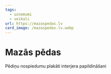 ```yaml
---
tags:
  - uznemumi
  - veikali
url: https://mazaspedas.lv
card_image: /mazaspedas.lv.webp
---
```


# Mazās pēdas

Pēdiņu nospiedumu plakāti interjera papildināšani
